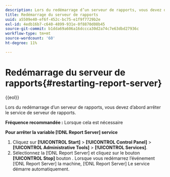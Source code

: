 ```yaml
---
description: Lors du redémarrage d’un serveur de rapports, vous devez d’abord arrêter le service de serveur de rapports.
title: Redémarrage du serveur de rapports
uuid: a5509e40-ef6f-452c-bc75-e1f9f7729b2e
exl-id: 4edb16b7-c640-4899-931e-0f8870d08b45
source-git-commit: b1dda69a606a16dccca30d2a74c7e63dbd27936c
workflow-type: tm+mt
source-wordcount: '60'
ht-degree: 11%

---
```


# Redémarrage du serveur de rapports{#restarting-report-server}

{{eol}}

Lors du redémarrage d’un serveur de rapports, vous devez d’abord arrêter le service de serveur de rapports.

**Fréquence recommandée :** Lorsque cela est nécessaire

**Pour arrêter la variable [!DNL Report Server] service**

1. Cliquez sur **[!UICONTROL Start]** > **[!UICONTROL Control Panel]** > **[!UICONTROL Administrative Tools]** > **[!UICONTROL Services]**.
1. Sélectionnez la [!DNL Report Server] et cliquez sur le bouton **[!UICONTROL Stop]** bouton .
Lorsque vous redémarrez l’événement [!DNL Report Server] la machine, [!DNL Report Server] Le service démarre automatiquement.
